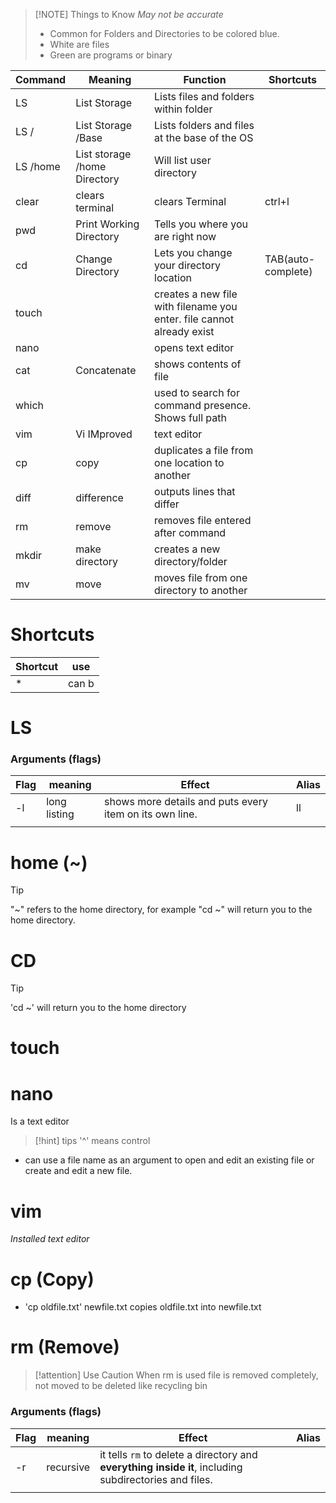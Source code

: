 
> [!NOTE] Things to Know
> *May not be accurate*
> - Common for Folders and Directories to be colored blue.
> - White are files
> - Green are programs or binary

| Command  | Meaning                      | Function                                                              | Shortcuts          |
| -------- | ---------------------------- | --------------------------------------------------------------------- | ------------------ |
| LS       | List Storage                 | Lists files and folders within folder                                 |                    |
| LS /     | List Storage /Base           | Lists folders and files at the base of the OS                         |                    |
| LS /home | List storage /home Directory | Will list user directory                                              |                    |
| clear    | clears terminal              | clears Terminal                                                       | ctrl+l             |
| pwd      | Print Working Directory      | Tells you where you are right now                                     |                    |
| cd       | Change Directory             | Lets you change your directory location                               | TAB(auto-complete) |
| touch    |                              | creates a new file with filename you enter. file cannot already exist |                    |
| nano     |                              | opens text editor                                                     |                    |
| cat      | Concatenate                  | shows contents of file                                                |                    |
| which    |                              | used to search for command presence. Shows full path                  |                    |
| vim      | Vi IMproved                  | text editor                                                           |                    |
| cp       | copy                         | duplicates a file from one location to another                        |                    |
| diff     | difference                   | outputs lines that differ                                             |                    |
| rm       | remove                       | removes file entered after command                                    |                    |
| mkdir    | make directory               | creates a new directory/folder                                        |                    |
| mv       | move                         | moves file from one directory to another                              |                    |
# Shortcuts

| Shortcut | use   |
| -------- | ----- |
| *        | can b |



# LS
### Arguments (flags)

| Flag | meaning      | Effect                                                  | Alias |
| ---- | ------------ | ------------------------------------------------------- | ----- |
| -l   | long listing | shows more details and puts every item on its own line. | ll    |
|      |              |                                                         |       |

# home (~)

> [!tip] 
> "~"  refers to the home directory, for example "cd ~" will return you to the home directory.


# CD 
> [!tip]
> 'cd ~' will return you to the home directory

# touch

# nano
Is a text editor
> [!hint] tips
> '^' means control

- can use a file name as an argument to open and edit an existing file or create and edit a new file.

# vim
*Installed text editor*

# cp (Copy)
- 'cp oldfile.txt' newfile.txt copies oldfile.txt into newfile.txt

# rm (Remove)

> [!attention] Use Caution
> When rm is used file is removed completely, not moved to be deleted like recycling bin

### Arguments (flags)
| Flag | meaning   | Effect                                                                                                | Alias |
| ---- | --------- | ----------------------------------------------------------------------------------------------------- | ----- |
| -r   | recursive | it tells `rm` to delete a directory and **everything inside it**, including subdirectories and files. |       |
|      |           |                                                                                                       |       |
